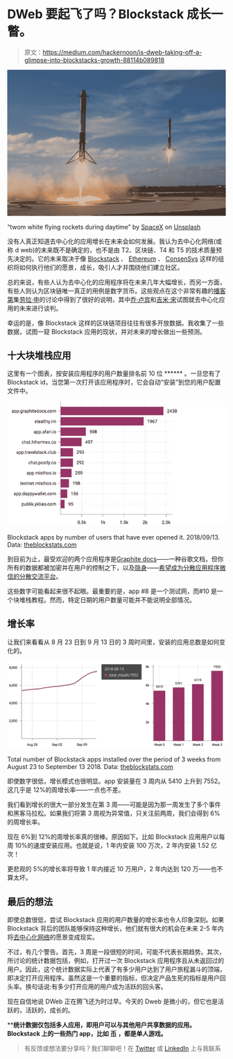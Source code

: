 # DWeb 要起飞了吗？Blockstack 成长一瞥。

> 原文：<https://medium.com/hackernoon/is-dweb-taking-off-a-glimpse-into-blockstacks-growth-88114b089818>

![](img/af81222d13ffdf3c0c040bea6911b402.png)

“twom white flying rockets during daytime” by [SpaceX](https://unsplash.com/@spacex?utm_source=medium&utm_medium=referral) on [Unsplash](https://unsplash.com?utm_source=medium&utm_medium=referral)

没有人真正知道去中心化的应用增长在未来会如何发展。我认为去中心化网络(或称 d web)的未来既不是确定的，也不是由 T2、区块链、T4 和 T5 的技术质量预先决定的。它的未来取决于像 [Blockstack](https://blockstack.org/) 、 [Ethereum](https://www.ethereum.org/) 、 [ConsenSys](https://new.consensys.net/) 这样的组织将如何执行他们的愿景，成长，吸引人才并围绕他们建立社区。

总的来说，有些人认为去中心化的应用程序将在未来几年大幅增长，而另一方面，有些人则认为区块链唯一真正的用例是数字货币。这些观点在这个非常有趣的[播客第](https://unconfirmed.libsyn.com/joe-lubin-and-jimmy-song-work-on-the-terms-of-their-bet-on-dapps-and-trash-talk-the-others-coin-ep034)集[劳拉·申](https://twitter.com/laurashin)的讨论中得到了很好的说明，其中[乔·卢宾](https://twitter.com/ethereumJoseph)和[吉米·宋](https://twitter.com/jimmysong)试图就去中心化应用的未来进行谈判。

幸运的是，像 Blockstack 这样的区块链项目往往有很多开放数据。我收集了一些数据，试图一窥 Blockstack 应用的现状，并对未来的增长做出一些预测。

## 十大块堆栈应用

这里有一个图表，按安装应用程序的用户数量排名前 10 位 ****** 。一旦您有了 Blockstack id，当您第一次打开该应用程序时，它会自动“安装”到您的用户配置文件中。

![](img/3cf4f0dbd4bd0ac3cd141f34bbb42789.png)

Blockstack apps by number of users that have ever opened it. 2018/09/13\. Data: [theblockstats.com](https://theblockstats.com)

到目前为止，最受欢迎的两个应用程序是[Graphite docs](https://www.graphitedocs.com/)——一种谷歌文档，但你所有的数据都被加密并在用户的控制之下，以及[隐身](https://www.stealthy.im/)——[希望成为分散应用程序微信的分散交流平台](https://techcrunch.com/2018/09/05/stealthy-wants-to-become-the-wechat-of-blockchain-apps/?guccounter=1)。

这些数字可能看起来很不起眼。最重要的是，app #8 是一个测试网，而#10 是一个块堆栈教程。然而，特定日期的用户数量可能并不能说明全部情况。

## 增长率

让我们来看看从 8 月 23 日到 9 月 13 日的 3 周时间里，安装的应用总数是如何变化的。

![](img/911a6c2ef5442d4cb4dc811d0bbc6536.png)

Total number of Blockstack apps installed over the period of 3 weeks from August 23 to September 13 2018\. Data: [theblockstats.com](https://theblockstats.com)

即使数字很低，增长模式也很明显。app 安装量在 3 周内从 5410 上升到 7552。这几乎是 12%的周增长率——一点也不差。

我们看到增长的很大一部分发生在第 3 周——可能是因为那一周发生了多个事件和黑客马拉松。如果我们将第 3 周视为异常值，只关注前两周，我们会得到 6%的周增长率。

现在 6%到 12%的周增长率真的很棒。原因如下。比如 Blockstack 应用用户以每周 10%的速度安装应用。也就是说，1 年内安装 100 万次，2 年内安装 1.52 亿次！

更悲观的 5%的增长率将导致 1 年内接近 10 万用户，2 年内达到 120 万——也不算太坏。

## 最后的想法

即使总数很低，尝试 Blockstack 应用的用户数量的增长率也令人印象深刻。如果 Blockstack 背后的团队能够保持这种增长，他们就有很大的机会在未来 2-5 年内将[去中心化网络](https://www.theguardian.com/technology/2018/sep/08/decentralisation-next-big-step-for-the-world-wide-web-dweb-data-internet-censorship-brewster-kahle)的愿景变成现实。

不过，有几个警告。首先，3 周是一段很短的时间，可能不代表长期趋势。其次，所讨论的统计数据包括，例如，打开过一次 Blockstack 应用程序且从未返回过的用户。因此，这个统计数据实际上代表了有多少用户达到了用户旅程漏斗的顶端，即决定打开应用程序。虽然这是一个重要的指标，但决定产品生死的指标是用户回头率。换句话说:有多少打开应用的用户成为活跃的回头客。

现在自信地说 DWeb 正在腾飞还为时过早。今天的 Dweb 是微小的，但它也是活跃的，活跃的，成长的。

****统计数据仅包括多人应用，即用户可以与其他用户共享数据的应用。Blockstack 上的一些热门 app，比如** [**币**](https://coinsapp.co/) **，都是单人游戏。**

> 有反馈或想法要分享吗？我们聊聊吧！在 [Twitter](https://twitter.com/vrepsys) 或 [LinkedIn](https://www.linkedin.com/in/vrepsys) 上与我联系